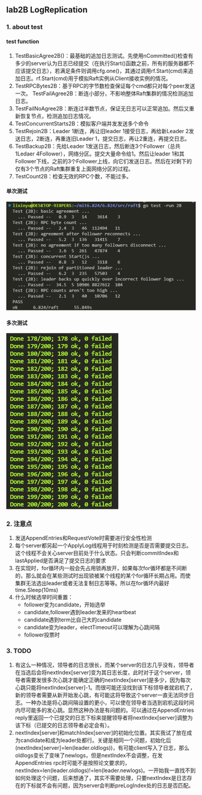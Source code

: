 ## lab2B LogReplication

### 1. about test

#### test function 
1. TestBasicAgree2B()：最基础的追加日志测试。先使用nCommitted()检查有多少的server认为日志已经提交（在执行Start()函数之前，所有的服务器都不应该提交日志），若满足条件则调用cfg.one()，其通过调用rf.Start(cmd)来追加日志。rf.Start(cmd)用于模拟Raft实例从Client接收实例的情况。
2. TestRPCBytes2B：基于RPC的字节数检查保证每个cmd都只对每个peer发送一次。
TestFailAgree2B：断连小部分，不影响整体Raft集群的情况检测追加日志。
3. TestFailNoAgree2B：断连过半数节点，保证无日志可以正常追加。然后又重新恢复节点，检测追加日志情况。
4. TestConcurrentStarts2B：模拟客户端并发发送多个命令
5. TestRejoin2B：Leader 1断连，再让旧leader 1接受日志，再给新Leader 2发送日志，2断连，再重连旧Leader 1，提交日志，再让2重连，再提交日志。
6. TestBackup2B：先给Leader 1发送日志，然后断连3个Follower（总共1Ledaer 4Follower），网络分区。提交大量命令给1。然后让leader 1和其Follower下线，之前的3个Follower上线，向它们发送日志。然后在对剩下的仅有3个节点的Raft集群重复上面网络分区的过程。
7. TestCount2B：检查无效的RPC个数，不能过多。

#### 单次测试

![single test](../image/image11.png)

#### 多次测试

![multiple test](../image/image10.png)

### 2. 注意点

1. 发送AppendEntries和RequestVote时需要进行安全性检测
2. 每个server都另起一个ApplyLog线程用于时刻检测是否是否需要提交日志。这个线程不会关心server目前处于什么状态。只会判断commitIndex和lastApplied是否满足了提交日志的要求
3. 在实现时，for循环内一般会先占用锁再放开，如果每次for循环都是不间断的，那么就会在某些测试时出现锁被某个线程的某个for循环长期占用。而使集群无法选出leader或者无法复制日志等等。所以在for循环内最好time.Sleep(10ms)
4. 什么时候选举时间重置：
    - follower变为candidate，开始选举
    - candidate,follower遇到leader发来的heartbeat
    - candidate遇到term比自己大的candidate
    - candidate变为leader，electTimeout可以理解为心跳间隔
    - follower投票时

### 3. TODO

1. 有这么一种情况，领导者的日志很长，而某个server的日志几乎没有，领导者在当选后会将nextIndex[server]变为其日志长度，此时对于这个server，领导者需要发很多次心跳才能确定正确的nextIndex[server]是多少，因为每次心跳只能将nextIndex[server]-1。而很可能还没找到该下标领导者就宕机了，新的领导者需要从新开始发心跳，有可能这将导致这个server一直无法同步日志。一种办法是将心跳间隔设置的更小，可以使在领导者当选到宕机这段时间内尽可能多的发心跳。显然这种办法是有问题的。可以通过在AppendEntries reply里返回一个已提交的日志下标来提醒领导者将nextIndex[server]调整为该下标（已提交的日志领导者必定会有）。
2. nextIndex[server]和matchIndex[server]的初始化位置。其实我试了放在成为candidate和成为leader处都行。关键是相同一个问题，初始化后(nextIndex[server]=len(leader.oldlogs))，有可能client写入了日志，那么oldlogs变长了变味了newlogs，但是nextIndex不会调整，在发AppendEntries rpc时可能不是按照论文要求的，nextIndex=len(leader.oldlogs)!=len(leader.newlogs)。一开始我一直找不到如何处理这个问题，后来想通了，其实不需要处理，只要nextIndex是日志存在的下标就不会有问题，因为server会判断preLogIndex处的日志是否匹配。

